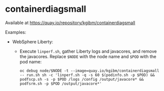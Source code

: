 # containerdiagsmall

Available at <https://quay.io/repository/kgibm/containerdiagsmall>

Examples:

* WebSphere Liberty:
    * Execute `linperf.sh`, gather Liberty logs and javacores, and remove the javacores. Replace `$NODE` with the node name and `$POD` with the pod name:
      
      `oc debug node/$NODE -t --image=quay.io/kgibm/containerdiagsmall -- run.sh sh -c 'linperf.sh -q -s 60 $(podinfo.sh -p $POD) && podfscp.sh -s -p $POD /logs /config /output/javacore* && podfsrm.sh -p $POD /output/javacore*'`
